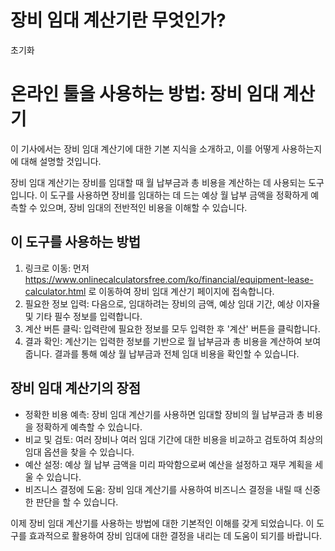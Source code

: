 장비 임대 계산기란 무엇인가?
================

초기화

온라인 툴을 사용하는 방법: 장비 임대 계산기
=========================

이 기사에서는 장비 임대 계산기에 대한 기본 지식을 소개하고, 이를 어떻게 사용하는지에 대해 설명할 것입니다.

장비 임대 계산기는 장비를 임대할 때 월 납부금과 총 비용을 계산하는 데 사용되는 도구입니다. 이 도구를 사용하면 장비를 임대하는 데 드는 예상 월 납부 금액을 정확하게 예측할 수 있으며, 장비 임대의 전반적인 비용을 이해할 수 있습니다.

이 도구를 사용하는 방법
-------------

1. 링크로 이동: 먼저 <https://www.onlinecalculatorsfree.com/ko/financial/equipment-lease-calculator.html> 로 이동하여 장비 임대 계산기 페이지에 접속합니다.
2. 필요한 정보 입력: 다음으로, 임대하려는 장비의 금액, 예상 임대 기간, 예상 이자율 및 기타 필수 정보를 입력합니다.
3. 계산 버튼 클릭: 입력란에 필요한 정보를 모두 입력한 후 '계산' 버튼을 클릭합니다.
4. 결과 확인: 계산기는 입력한 정보를 기반으로 월 납부금과 총 비용을 계산하여 보여줍니다. 결과를 통해 예상 월 납부금과 전체 임대 비용을 확인할 수 있습니다.

장비 임대 계산기의 장점
-------------

- 정확한 비용 예측: 장비 임대 계산기를 사용하면 임대할 장비의 월 납부금과 총 비용을 정확하게 예측할 수 있습니다.
- 비교 및 검토: 여러 장비나 여러 임대 기간에 대한 비용을 비교하고 검토하여 최상의 임대 옵션을 찾을 수 있습니다.
- 예산 설정: 예상 월 납부 금액을 미리 파악함으로써 예산을 설정하고 재무 계획을 세울 수 있습니다.
- 비즈니스 결정에 도움: 장비 임대 계산기를 사용하여 비즈니스 결정을 내릴 때 신중한 판단을 할 수 있습니다.

이제 장비 임대 계산기를 사용하는 방법에 대한 기본적인 이해를 갖게 되었습니다. 이 도구를 효과적으로 활용하여 장비 임대에 대한 결정을 내리는 데 도움이 되기를 바랍니다.